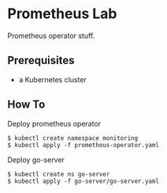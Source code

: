 # Prometheus Lab

Prometheus operator stuff.

## Prerequisites

- a Kubernetes cluster

## How To

Deploy prometheus operator

    $ kubectl create namespace monitoring
    $ kubectl apply -f prometheus-operator.yaml

Deploy go-server

    $ kubectl create ns go-server
    $ kubectl apply -f go-server/go-server.yaml

